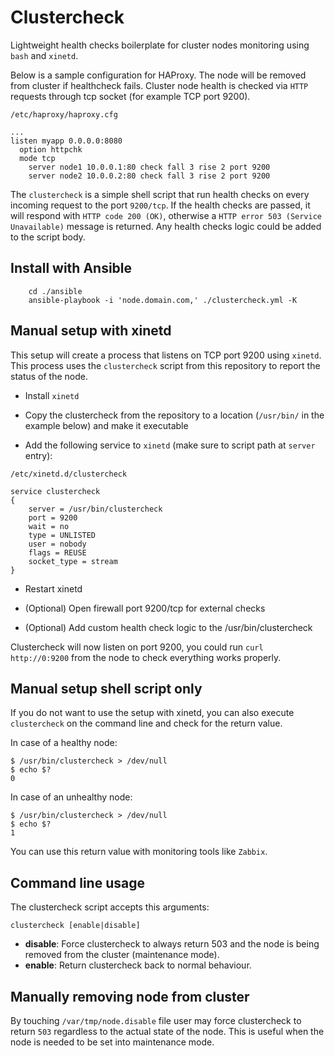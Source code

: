 # Clustercheck

Lightweight health checks boilerplate for cluster nodes monitoring using `bash` and `xinetd`.

Below is a sample configuration for HAProxy. The node will be removed from cluster if healthcheck fails.
Cluster node health is checked via `HTTP` requests through tcp socket (for example TCP port 9200).

`/etc/haproxy/haproxy.cfg`

    ...
    listen myapp 0.0.0.0:8080
      option httpchk
      mode tcp
        server node1 10.0.0.1:80 check fall 3 rise 2 port 9200
        server node2 10.0.0.2:80 check fall 3 rise 2 port 9200

The `clustercheck` is a simple shell script that run health checks on every incoming request to the port `9200/tcp`. If the health checks are passed, it will respond with `HTTP code 200 (OK)`, otherwise a `HTTP error 503 (Service Unavailable)` message is returned. Any health checks logic could be added to the script body.

## Install with Ansible

        cd ./ansible
        ansible-playbook -i 'node.domain.com,' ./clustercheck.yml -K

## Manual setup with xinetd

This setup will create a process that listens on TCP port 9200 using `xinetd`. This process uses the `clustercheck` script from this repository to report the status of the node.

- Install `xinetd`

- Copy the clustercheck from the repository to a location (`/usr/bin/` in the example below) and make it executable

- Add the following service to `xinetd` (make sure to script path at `server` entry):

`/etc/xinetd.d/clustercheck`

    service clustercheck
    {
        server = /usr/bin/clustercheck
        port = 9200
        wait = no
        type = UNLISTED
        user = nobody
        flags = REUSE
        socket_type = stream
    }

- Restart xinetd

- (Optional) Open firewall port 9200/tcp for external checks

- (Optional) Add custom health check logic to the /usr/bin/clustercheck

Clustercheck will now listen on port 9200, you could run `curl http://0:9200` from the node to check everything works properly.

## Manual setup shell script only

If you do not want to use the setup with xinetd, you can also execute `clustercheck` on the command line and check for the return value.

In case of a healthy node:

    $ /usr/bin/clustercheck > /dev/null
    $ echo $?
    0

In case of an unhealthy node:

    $ /usr/bin/clustercheck > /dev/null
    $ echo $?
    1

You can use this return value with monitoring tools like `Zabbix`.

## Command line usage

The clustercheck script accepts this arguments:

    clustercheck [enable|disable]

- **disable**: Force clustercheck to always return 503 and the node is being removed from the cluster (maintenance mode).
- **enable**: Return clustercheck back to normal behaviour.

## Manually removing node from cluster

By touching `/var/tmp/node.disable` file user may force clustercheck to return `503` regardless to the actual state of the node. This is useful when the node is needed to be set into maintenance mode.
